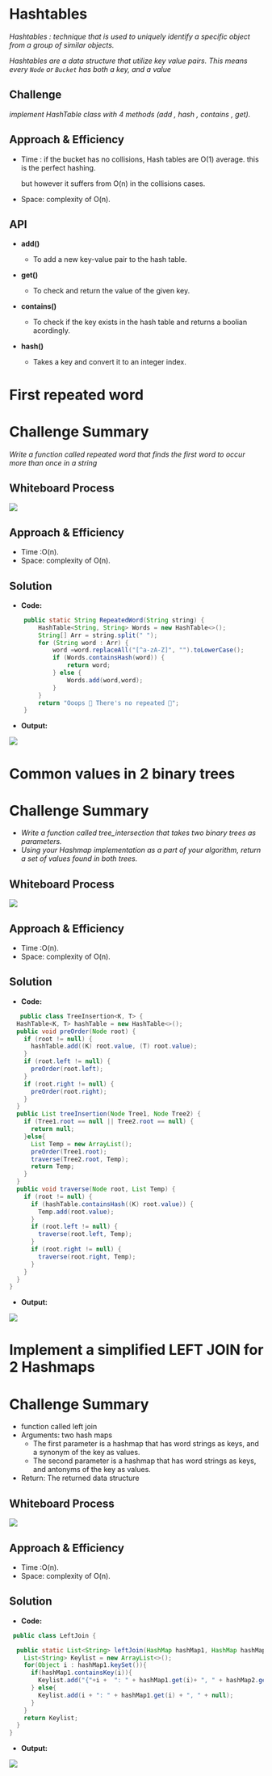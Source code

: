 # Hashtables
*Hashtables : technique that is used to uniquely identify a specific object from a group of similar objects.*

*Hashtables are a data structure that utilize key value pairs. This means every `Node` or `Bucket` has both a key, and a value*


## Challenge
*implement HashTable class with 4 methods (add , hash , contains , get).*

## Approach & Efficiency
* Time : if the bucket has no collisions, Hash tables are O(1) average. this is the perfect hashing.

  but however it suffers from O(n) in the collisions cases.

* Space: complexity of O(n).

## API
* **add()**
    * To add a new key-value pair to the hash table.

* **get()**
    * To check and return the value of the given key.

* **contains()**
    * To check if the key exists in the hash table and returns a boolian acordingly.

* **hash()**
    * Takes a key and convert it to an integer index.


# **First repeated word**
# Challenge Summary
*Write a function called repeated word that finds the first word to occur more than once in a string*

## Whiteboard Process
![](image/RepeatedWhiteboard.png)

## Approach & Efficiency
   * Time :O(n).
   * Space: complexity of O(n).

## Solution

* **Code:**

```java
    public static String RepeatedWord(String string) {
        HashTable<String, String> Words = new HashTable<>();
        String[] Arr = string.split(" ");
        for (String word : Arr) {
            word =word.replaceAll("[^a-zA-Z]", "").toLowerCase();
            if (Words.containsHash(word)) {
                return word;
            } else {
                Words.add(word,word);
            }
        }
        return "Ooops 🤯 There's no repeated 🎉";
    }
```

* **Output:**

![](image/outputRepeated.png)



# **Common values in 2 binary trees**
# Challenge Summary
* *Write a function called tree_intersection that takes two binary trees as parameters.*
* *Using your Hashmap implementation as a part of your algorithm, return a set of values found in both trees.*

## Whiteboard Process
![](image/tree-intersectionW.png)

## Approach & Efficiency
* Time :O(n).
* Space: complexity of O(n).

## Solution

* **Code:**

```java
   public class TreeInsertion<K, T> {
  HashTable<K, T> hashTable = new HashTable<>();
  public void preOrder(Node root) {
    if (root != null) {
      hashTable.add((K) root.value, (T) root.value);
    }
    if (root.left != null) {
      preOrder(root.left);
    }
    if (root.right != null) {
      preOrder(root.right);
    }
  }
  public List treeInsertion(Node Tree1, Node Tree2) {
    if (Tree1.root == null || Tree2.root == null) {
      return null;
    }else{
      List Temp = new ArrayList();
      preOrder(Tree1.root);
      traverse(Tree2.root, Temp);
      return Temp;
    }
  }
  public void traverse(Node root, List Temp) {
    if (root != null) {
      if (hashTable.containsHash((K) root.value)) {
        Temp.add(root.value);
      }
      if (root.left != null) {
        traverse(root.left, Temp);
      }
      if (root.right != null) {
        traverse(root.right, Temp);
      }
    }
  }
}
```

* **Output:**

![](image/v1.png)


# **Implement a simplified LEFT JOIN for 2 Hashmaps**
# Challenge Summary
* function called left join
* Arguments: two hash maps
  * The first parameter is a hashmap that has word strings as keys, and a synonym of the key as values.
  * The second parameter is a hashmap that has word strings as keys, and antonyms of the key as values.
* Return: The returned data structure

## Whiteboard Process
![](image/hashmap-left-joinWhite.png)

## Approach & Efficiency
* Time :O(n).
* Space: complexity of O(n).

## Solution

* **Code:**

```java
 public class LeftJoin {

  public static List<String> leftJoin(HashMap hashMap1, HashMap hashMap2){
    List<String> Keylist = new ArrayList<>();
    for(Object i : hashMap1.keySet()){
      if(hashMap1.containsKey(i)){
        Keylist.add("{"+i +  ": " + hashMap1.get(i)+ ", " + hashMap2.get(i)+"}");
      } else{
        Keylist.add(i + ": " + hashMap1.get(i) + ", " + null);
      }
    }
    return Keylist;
  }
}
```

* **Output:**

![](image/hashmap-left-joinOut.png)


